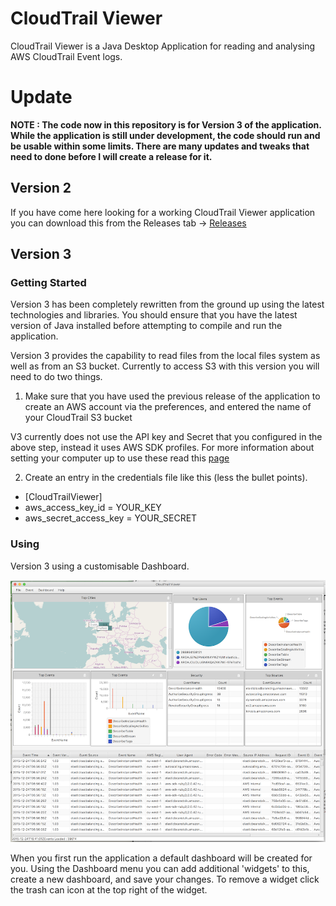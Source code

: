 # CloudTrail Viewer
CloudTrail Viewer is a Java Desktop Application for reading and analysing AWS CloudTrail Event logs.

# Update


**NOTE : 
The  code now in this repository is for Version 3 of the application.
While the application is still under development, the code should run and be usable within some limits.
There are many updates and tweaks that need to done before I will create a release for it.**

## Version 2

If you have come here looking for a working CloudTrail Viewer application you can download this from the
Releases tab -> [Releases](https://github.com/githublemming/CloudTrailViewer/releases)


## Version 3

### Getting Started
Version 3 has been completely rewritten from the ground up using the latest technologies and libraries. You should ensure
that you have the latest version of Java installed before attempting to compile and run the application.


Version 3 provides the capability to read files from the local files system as well as from an S3 bucket. Currently to 
access S3 with this version you will need to do two things.

1. Make sure that you have used the previous release of the application to create an AWS account via the preferences, 
and entered the name of your CloudTrail S3 bucket

V3 currently does not use the API key and Secret that you configured in the above step, instead it uses AWS SDK profiles. 
For more information about setting your computer up to use these read this 
[page](http://docs.aws.amazon.com/sdk-for-java/v1/developer-guide/setup-credentials.html)

2. Create an entry in the credentials file like this (less the bullet points).

- [CloudTrailViewer]
- aws_access_key_id = YOUR_KEY
- aws_secret_access_key = YOUR_SECRET

### Using
Version 3 using a customisable Dashboard. 

![CloudTrail Viewer v3](/docs/ScreenShot.png)

When you first run the application a default dashboard will be created for you. Using the Dashboard menu you can add
additional 'widgets' to this, create a new dashboard, and save your changes. To remove a widget click the trash can icon
at the top right of the widget.
